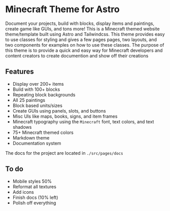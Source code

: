 # Minecraft Theme for Astro

Document your projects, build with blocks, display items and paintings, create game like GUIs, and tons more! This is a Minecraft themed website theme/template built using Astro and Tailwindcss. This theme provides easy to use classes for styling and gives a few pages pages, two layouts, and two components for examples on how to use these classes. The purpose of this theme is to provide a quick and easy way for Minecraft developers and content creators to create documention and show off their creations

## **Features**

- Display over 200+ items
- Build with 100+ blocks
- Repeating block backgrounds
- All 25 paintings
- Block based units/sizes
- Create GUIs using panels, slots, and buttons
- Misc UIs like maps, books, signs, and item frames
- Minecraft typography using the `Minecraft` font, text colors, and text shadows
- 75+ Minecraft themed colors
- Markdown theme
- Documentation system

The docs for the project are located in `./src/pages/docs`

## To do

- Mobile styles 50%
- Reformat all textures
- Add icons
- Finish docs (10% left)
- Polish off everything